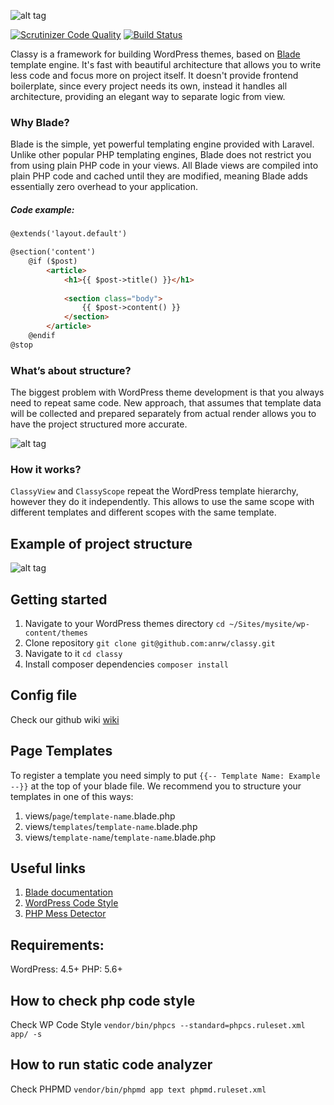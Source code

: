 ![alt tag](http://i.imgur.com/2TgPJNk.png)

[![Scrutinizer Code Quality](https://scrutinizer-ci.com/g/anrw/classy/badges/quality-score.png?b=master)](https://scrutinizer-ci.com/g/anrw/classy/?branch=master)
[![Build Status](https://scrutinizer-ci.com/g/anrw/classy/badges/build.png?b=master)](https://scrutinizer-ci.com/g/anrw/classy/build-status/master)


Classy is a framework for building WordPress themes, based on [Blade](https://laravel.com/docs/5.1/blade) template engine. It's fast with beautiful architecture that allows you to write less code and focus more on project itself. It doesn't provide frontend boilerplate, since every project needs its own, instead it handles all architecture, providing an elegant way to separate logic from view.

### Why Blade?

Blade is the simple, yet powerful templating engine provided with Laravel. Unlike other popular PHP templating engines, Blade does not restrict you from using plain PHP code in your views. All Blade views are compiled into plain PHP code and cached until they are modified, meaning Blade adds essentially zero overhead to your application.

##### Code example:

```html
@extends('layout.default')

@section('content')
	@if ($post)
		<article>
			<h1>{{ $post->title() }}</h1>
			
			<section class="body">
				{{ $post->content() }}
			</section>
		</article>
	@endif
@stop
```

### What’s about structure?

The biggest problem with WordPress theme development is that you always need to repeat same code.  New approach, that assumes that template data will be collected and prepared separately from actual render allows you to have the project structured more accurate.

![alt tag](http://i.imgur.com/u28abeN.png)


### How it works?

`ClassyView` and `ClassyScope` repeat the WordPress template hierarchy, however they do it independently. This allows to use the same scope with different templates and different scopes with the same template.

## Example of project structure
![alt tag](http://i.imgur.com/7BUl5lR.png)


## Getting started
1. Navigate to your WordPress themes directory `cd ~/Sites/mysite/wp-content/themes`
2. Clone repository `git clone git@github.com:anrw/classy.git`
3. Navigate to it `cd classy`
4. Install composer dependencies `composer install`

## Config file
Check our github wiki [wiki](https://github.com/anrw/classy/wiki)

## Page Templates

To register a template you need simply to put `{{-- Template Name: Example --}}` at the top of your blade file. 
We recommend you to structure your templates in one of this ways:

1. views/`page`/`template-name`.blade.php
2. views/`templates`/`template-name`.blade.php
3. views/`template-name`/`template-name`.blade.php

## Useful links
1. [Blade documentation](https://laravel.com/docs/5.1/blade)
2. [WordPress Code Style](https://make.wordpress.org/core/handbook/best-practices/coding-standards/php/)
2. [PHP Mess Detector](https://phpmd.org/)

## Requirements:

WordPress: 4.5+
PHP: 5.6+

## How to check php code style

Check WP Code Style `vendor/bin/phpcs --standard=phpcs.ruleset.xml app/ -s`

## How to run static code analyzer
 
Check PHPMD `vendor/bin/phpmd app text phpmd.ruleset.xml`
